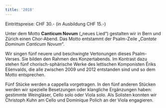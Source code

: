 ```yaml
---
title: '2018'
---
```


Eintrittspreise: CHF 30.- (in Ausbildung CHF 15.-)

Unter dem Motto **Canticum Novum**&nbsp;(„neues Lied“) gestalten wir in Bern und Z&uuml;rich einen Chor-Abend. Das Motto entstammt der Psalm-Zeile „*Cantate Dominum Canticum Novum*“.

Wir singen f&uuml;nf neuere und beschwingte Vertonungen dieses Psalm-Verses. Sie bilden den Rahmen des Konzertabends. Im Kontrast dazu stehen f&uuml;nf chorisch-sph&auml;rische Werke des lettischen Komponisten Ēriks Ešenvalds, die alle zwischen 2009 und 2012 entstanden sind und so dem Motto entsprechen.

F&uuml;nf St&uuml;cke werden a cappella vorgetragen. In den f&uuml;nf anderen St&uuml;cken werden wir spezielle Besetzungen oder klangliche Erg&auml;nzungen haben: gestimmte Weingl&auml;ser, Cello solo oder Viola solo. Als Solisten konnten wir Christoph Kuhn am Cello und Dominique Polich an der Viola engagieren.